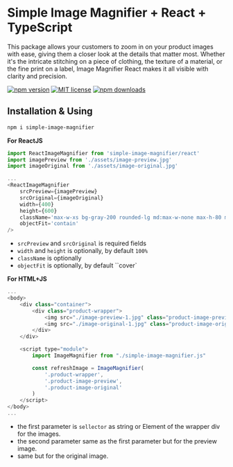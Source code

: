 # Simple Image Magnifier + React + TypeScript

This package allows your customers to zoom in on your product images with ease, giving them a closer look at the details that matter most. Whether it's the intricate stitching on a piece of clothing, the texture of a material, or the fine print on a label, Image Magnifier React makes it all visible with clarity and precision.

[![npm version](https://img.shields.io/npm/v/simple-image-magnifier.svg?style=flat)](https://www.npmjs.com/package/simple-image-magnifier "View this project on npm") [![MIT license](https://img.shields.io/badge/license-MIT-brightgreen.svg)](http://opensource.org/licenses/MIT) [![npm downloads](https://img.shields.io/npm/dm/simple-image-magnifier.svg?style=flat-square)](https://www.npmjs.com/package/simple-image-magnifier)

## Installation & Using

```bash
npm i simple-image-magnifier
```

**For ReactJS**

```js
import ReactImageMagnifier from 'simple-image-magnifier/react'
import imagePreview from './assets/image-preview.jpg'
import imageOriginal from './assets/image-original.jpg'

...
<ReactImageMagnifier
    srcPreview={imagePreview}
    srcOriginal={imageOriginal}
    width={400}
    height={600}
    className='max-w-xs bg-gray-200 rounded-lg md:max-w-none max-h-80 md:max-h-none'
    objectFit='contain'
/>
```

- `srcPreview` and `srcOriginal` is required fields
- `width` and `height` is optionally, by default `100%`
- `className` is optionally
- `objectFit` is optionally, by default ``cover`

**For HTML+JS**

```js
...
<body>
    <div class="container">
        <div class="product-wrapper">
            <img src="./image-preview-1.jpg" class="product-image-preview" alt='' />
            <img src="./image-original-1.jpg" class="product-image-original" alt='' />
        </div>
    </div>

    <script type="module">
        import ImageMagnifier from "./simple-image-magnifier.js"

        const refreshImage = ImageMagnifier(
            '.product-wrapper',
            '.product-image-preview',
            '.product-image-original'
        )
    </script>
</body>
...
```

- the first parameter is `sellector` as string or Element of the wrapper div for the images.
- the second parameter same as the first parameter but for the preview image.
- same but for the original image.
